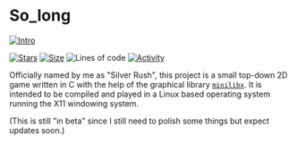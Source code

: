 # So_long

[![Intro](https://img.shields.io/badge/Cursus-So_long-success?style=for-the-badge&logo=42)](https://github.com/bshintak/So_long)
 
 [![Stars](https://img.shields.io/github/stars/Pac4games/So_long?color=ffff00&label=Stars&logo=Stars&style=?style=flat)](https://github.com/Pac4games/So_long)
 [![Size](https://img.shields.io/github/repo-size/Pac4games/So_long?color=blue&label=Size&logo=Size&style=?style=flat)](https://github.com/Pac4games/So_long)
 ![Lines of code](https://img.shields.io/tokei/lines/github/Pac4games/So_long?color=blueviolet)
 [![Activity](https://img.shields.io/github/last-commit/Pac4games/So_long?color=red&label=Last%20Commit&style=flat)](https://github.com/Pac4games/So_long)
 
Officially named by me as "Silver Rush", this project is a small top-down 2D game written in C with the help of the graphical library [`minilibx`](https://github.com/42Paris/minilibx-linux).
It is intended to be compiled and played in a Linux based operating system running the X11 windowing system.

(This is still "in beta" since I still need to polish some things but expect updates soon.)
